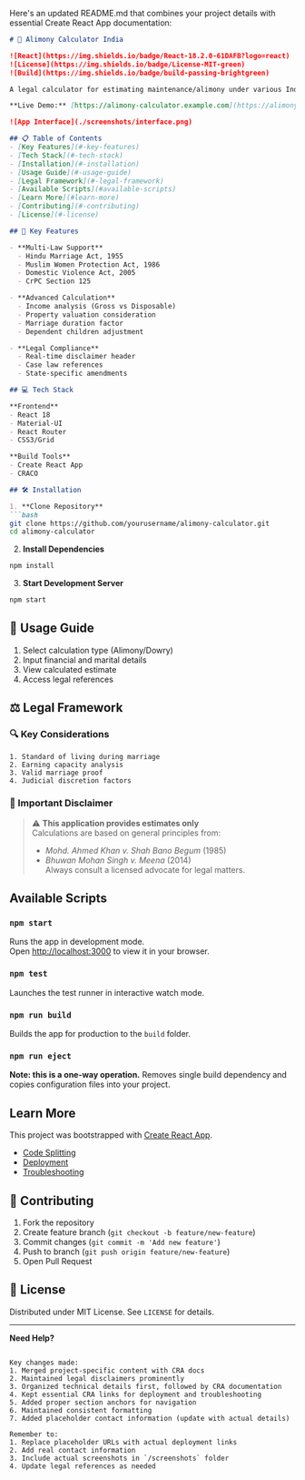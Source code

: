 Here's an updated README.md that combines your project details with essential Create React App documentation:

```markdown
# 🧮 Alimony Calculator India

![React](https://img.shields.io/badge/React-18.2.0-61DAFB?logo=react)
![License](https://img.shields.io/badge/License-MIT-green)
![Build](https://img.shields.io/badge/build-passing-brightgreen)

A legal calculator for estimating maintenance/alimony under various Indian personal laws, featuring real-time calculations and legal reference integration.

**Live Demo:** [https://alimony-calculator.example.com](https://alimony-calculator.example.com)

![App Interface](./screenshots/interface.png)

## 📋 Table of Contents
- [Key Features](#-key-features)
- [Tech Stack](#-tech-stack)
- [Installation](#-installation)
- [Usage Guide](#-usage-guide)
- [Legal Framework](#-legal-framework)
- [Available Scripts](#available-scripts)
- [Learn More](#learn-more)
- [Contributing](#-contributing)
- [License](#-license)

## 🌟 Key Features

- **Multi-Law Support**
  - Hindu Marriage Act, 1955
  - Muslim Women Protection Act, 1986
  - Domestic Violence Act, 2005
  - CrPC Section 125

- **Advanced Calculation**
  - Income analysis (Gross vs Disposable)
  - Property valuation consideration
  - Marriage duration factor
  - Dependent children adjustment

- **Legal Compliance**
  - Real-time disclaimer header
  - Case law references
  - State-specific amendments

## 💻 Tech Stack

**Frontend**  
- React 18
- Material-UI
- React Router
- CSS3/Grid

**Build Tools**
- Create React App
- CRACO

## 🛠 Installation

1. **Clone Repository**
```bash
git clone https://github.com/yourusername/alimony-calculator.git
cd alimony-calculator
```

2. **Install Dependencies**
```bash
npm install
```

3. **Start Development Server**
```bash
npm start
```

## 📖 Usage Guide

1. Select calculation type (Alimony/Dowry)
2. Input financial and marital details
3. View calculated estimate
4. Access legal references

## ⚖ Legal Framework

### 🔍 Key Considerations
```text
1. Standard of living during marriage
2. Earning capacity analysis
3. Valid marriage proof
4. Judicial discretion factors
```

### 🚨 Important Disclaimer
> ⚠️ **This application provides estimates only**  
> Calculations are based on general principles from:
> - *Mohd. Ahmed Khan v. Shah Bano Begum* (1985)
> - *Bhuwan Mohan Singh v. Meena* (2014)  
> Always consult a licensed advocate for legal matters.

## Available Scripts

### `npm start`
Runs the app in development mode.\
Open [http://localhost:3000](http://localhost:3000) to view it in your browser.

### `npm test`
Launches the test runner in interactive watch mode.

### `npm run build`
Builds the app for production to the `build` folder.

### `npm run eject`
**Note: this is a one-way operation.** Removes single build dependency and copies configuration files into your project.

## Learn More

This project was bootstrapped with [Create React App](https://github.com/facebook/create-react-app).

- [Code Splitting](https://facebook.github.io/create-react-app/docs/code-splitting)
- [Deployment](https://facebook.github.io/create-react-app/docs/deployment)
- [Troubleshooting](https://facebook.github.io/create-react-app/docs/troubleshooting)

## 🤝 Contributing

1. Fork the repository
2. Create feature branch (`git checkout -b feature/new-feature`)
3. Commit changes (`git commit -m 'Add new feature'`)
4. Push to branch (`git push origin feature/new-feature`)
5. Open Pull Request

## 📜 License

Distributed under MIT License. See `LICENSE` for details.

---

**Need Help?**  
```

Key changes made:
1. Merged project-specific content with CRA docs
2. Maintained legal disclaimers prominently
3. Organized technical details first, followed by CRA documentation
4. Kept essential CRA links for deployment and troubleshooting
5. Added proper section anchors for navigation
6. Maintained consistent formatting
7. Added placeholder contact information (update with actual details)

Remember to:
1. Replace placeholder URLs with actual deployment links
2. Add real contact information
3. Include actual screenshots in `/screenshots` folder
4. Update legal references as needed